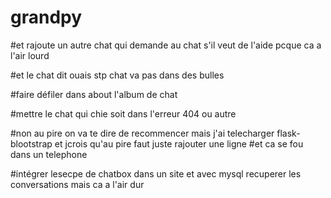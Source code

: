 # grandpy


#et rajoute un autre chat qui demande au chat s'il veut de l'aide pcque ca a l'air lourd

#et le chat dit ouais stp chat va pas dans des bulles

#faire défiler dans about l'album de chat

#mettre le chat qui chie soit dans l'erreur 404 ou autre

#non au pire on va te dire de recommencer mais j'ai telecharger flask-blootstrap et jcrois qu'au pire faut juste rajouter une ligne 
#et ca se fou dans un telephone

#intégrer lesecpe de chatbox dans un site et avec mysql recuperer les conversations mais ca a l'air dur

